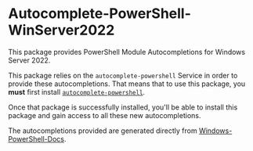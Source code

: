 # Autocomplete-PowerShell-WinServer2022

This package provides PowerShell Module Autocompletions for Windows Server 2022.

This package relies on the `autocomplete-powershell` Service in order to provide these autocompletions.
That means that to use this package, you **must** first install [`autocomplete-powershell`](https://web.pulsar-edit.dev/packages/autocomplete-powershell).

Once that package is successfully installed, you'll be able to install this package and gain access to all these new autocompletions.

The autocompletions provided are generated directly from [Windows-PowerShell-Docs](https://github.com/MicrosoftDocs/windows-powershell-docs/tree/main).
